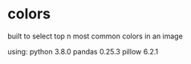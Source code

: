# colors
built to select top n most common colors in an image

using:
  python 3.8.0
  pandas 0.25.3
  pillow 6.2.1
